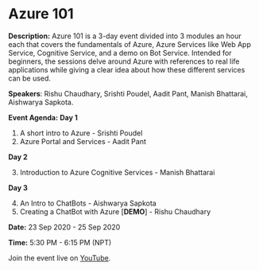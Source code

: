 # Azure 101
**Description:** Azure 101 is a 3-day event divided into 3 modules an hour each that covers the fundamentals of Azure, Azure Services like Web App Service, Cognitive Service, and a demo on Bot Service. Intended for beginners, the sessions delve around Azure with references to real life applications while giving a clear idea about how these different services can be used.

**Speakers**: Rishu Chaudhary, Srishti Poudel, Aadit Pant, Manish Bhattarai, Aishwarya Sapkota.

**Event Agenda:**
**Day 1**
 1. A short intro to Azure - Srishti Poudel
 2. Azure Portal and Services - Aadit Pant

**Day 2** 

 3. Introduction to Azure Cognitive Services - Manish Bhattarai

**Day 3**

 4. An Intro to ChatBots - Aishwarya Sapkota
 5. Creating a ChatBot with Azure [**DEMO**] - Rishu Chaudhary



**Date:** 23 Sep 2020 - 25 Sep 2020

**Time:** 5:30 PM - 6:15 PM (NPT)

Join the event live on [YouTube](https://bit.ly/StudentAmbassadorsNepalLive).